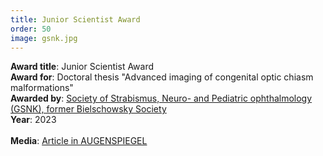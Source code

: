 ```yaml
---
title: Junior Scientist Award
order: 50
image: gsnk.jpg
---
```


**Award title**: Junior Scientist Award \
**Award for**: Doctoral thesis "Advanced imaging of congenital optic chiasm malformations" \
**Awarded by**: [Society of Strabismus, Neuro- and Pediatric ophthalmology (GSNK), former Bielschowsky Society](https://www.gsnk.org/) \
**Year**: 2023 \
\
**Media**: [Article in AUGENSPIEGEL](https://www.augenspiegel.com/gemeinsame-tagung-der-gsnk-und-des-bod/)